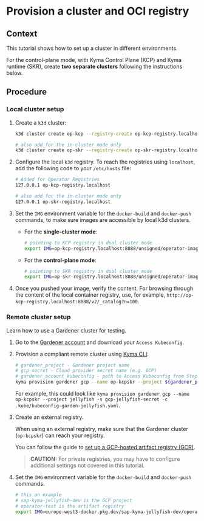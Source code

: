 # Provision a cluster and OCI registry

## Context

This tutorial shows how to set up a cluster in different environments.

For the control-plane mode, with Kyma Control Plane (KCP) and Kyma runtime (SKR), create **two separate clusters** following the instructions below.

## Procedure

### Local cluster setup

1. Create a `k3d` cluster:

   ```sh
   k3d cluster create op-kcp --registry-create op-kcp-registry.localhost:8888
   
   # also add for the in-cluster mode only
   k3d cluster create op-skr --registry-create op-skr-registry.localhost:8888
   ```

2. Configure the local `k3d` registry. To reach the registries using `localhost`, add the following code to your `/etc/hosts` file:

   ```sh
   # Added for Operator Registries
   127.0.0.1 op-kcp-registry.localhost
   
   # also add for the in-cluster mode only
   127.0.0.1 op-skr-registry.localhost
   ```

3. Set the `IMG` environment variable for the `docker-build` and `docker-push` commands, to make sure images are accessible by local k3d clusters.

   - For the **single-cluster mode**:

      ```sh
      # pointing to KCP registry in dual cluster mode  
      export IMG=op-kcp-registry.localhost:8888/unsigned/operator-images
      ```

   - For the **control-plane mode**:

      ```sh
      # pointing to SKR registry in dual cluster mode
      export IMG=op-skr-registry.localhost:8888/unsigned/operator-images
      ```

4. Once you pushed your image, verify the content. For browsing through the content of the local container registry, use, for example, `http://op-kcp-registry.localhost:8888/v2/_catalog?n=100`.

### Remote cluster setup

Learn how to use a Gardener cluster for testing.

1. Go to the [Gardener account](https://dashboard.garden.canary.k8s.ondemand.com/account) and download your `Access Kubeconfig`.

2. Provision a compliant remote cluster using [Kyma CLI](https://github.com/kyma-project/cli):

   ```sh
   # gardener_project - Gardener project name
   # gcp_secret - Cloud provider secret name (e.g. GCP)
   # gardener_account_kubeconfig - path to Access Kubeconfig from Step 1
   kyma provision gardener gcp --name op-kcpskr --project ${gardener_project} -s ${gcp_secret} -c ${gardener_account_kubeconfig}
   ```

   For example, this could look like `kyma provision gardener gcp --name op-kcpskr --project jellyfish -s gcp-jellyfish-secret -c .kube/kubeconfig-garden-jellyfish.yaml`.

3. Create an external registry.

   When using an external registry, make sure that the Gardener cluster (`op-kcpskr`) can reach your registry.

   You can follow the guide to [set up a GCP-hosted artifact registry (GCR)](prepare-gcr-registry.md).

   > **CAUTION:** For private registries, you may have to configure additional settings not covered in this tutorial.

4. Set the `IMG` environment variable for the `docker-build` and `docker-push` commands.

   ```sh
   # this an example
   # sap-kyma-jellyfish-dev is the GCP project
   # operator-test is the artifact registry
   export IMG=europe-west3-docker.pkg.dev/sap-kyma-jellyfish-dev/operator-test
   ```
